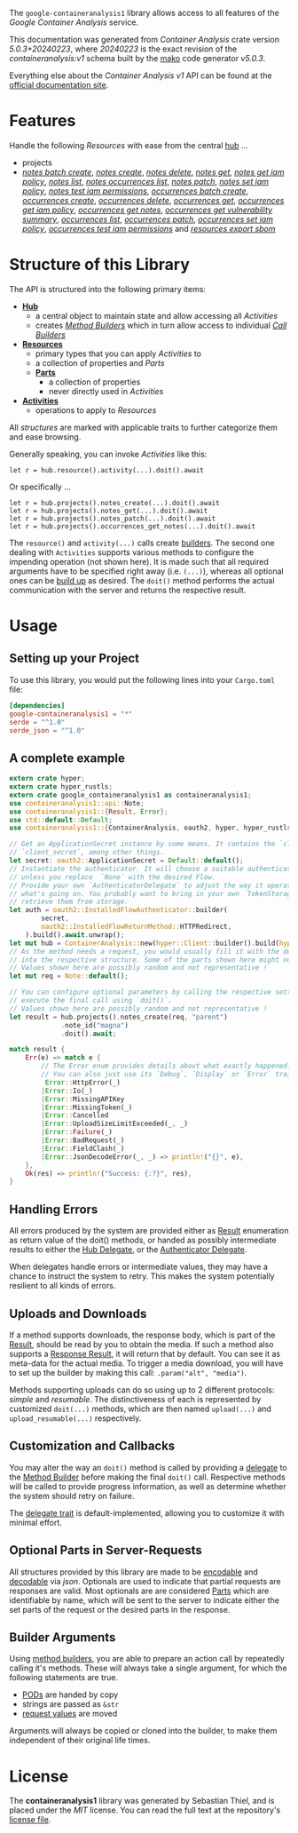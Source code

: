 <!---
DO NOT EDIT !
This file was generated automatically from 'src/generator/templates/api/README.md.mako'
DO NOT EDIT !
-->
The `google-containeranalysis1` library allows access to all features of the *Google Container Analysis* service.

This documentation was generated from *Container Analysis* crate version *5.0.3+20240223*, where *20240223* is the exact revision of the *containeranalysis:v1* schema built by the [mako](http://www.makotemplates.org/) code generator *v5.0.3*.

Everything else about the *Container Analysis* *v1* API can be found at the
[official documentation site](https://cloud.google.com/container-analysis/api/reference/rest/).
# Features

Handle the following *Resources* with ease from the central [hub](https://docs.rs/google-containeranalysis1/5.0.3+20240223/google_containeranalysis1/ContainerAnalysis) ... 

* projects
 * [*notes batch create*](https://docs.rs/google-containeranalysis1/5.0.3+20240223/google_containeranalysis1/api::ProjectNoteBatchCreateCall), [*notes create*](https://docs.rs/google-containeranalysis1/5.0.3+20240223/google_containeranalysis1/api::ProjectNoteCreateCall), [*notes delete*](https://docs.rs/google-containeranalysis1/5.0.3+20240223/google_containeranalysis1/api::ProjectNoteDeleteCall), [*notes get*](https://docs.rs/google-containeranalysis1/5.0.3+20240223/google_containeranalysis1/api::ProjectNoteGetCall), [*notes get iam policy*](https://docs.rs/google-containeranalysis1/5.0.3+20240223/google_containeranalysis1/api::ProjectNoteGetIamPolicyCall), [*notes list*](https://docs.rs/google-containeranalysis1/5.0.3+20240223/google_containeranalysis1/api::ProjectNoteListCall), [*notes occurrences list*](https://docs.rs/google-containeranalysis1/5.0.3+20240223/google_containeranalysis1/api::ProjectNoteOccurrenceListCall), [*notes patch*](https://docs.rs/google-containeranalysis1/5.0.3+20240223/google_containeranalysis1/api::ProjectNotePatchCall), [*notes set iam policy*](https://docs.rs/google-containeranalysis1/5.0.3+20240223/google_containeranalysis1/api::ProjectNoteSetIamPolicyCall), [*notes test iam permissions*](https://docs.rs/google-containeranalysis1/5.0.3+20240223/google_containeranalysis1/api::ProjectNoteTestIamPermissionCall), [*occurrences batch create*](https://docs.rs/google-containeranalysis1/5.0.3+20240223/google_containeranalysis1/api::ProjectOccurrenceBatchCreateCall), [*occurrences create*](https://docs.rs/google-containeranalysis1/5.0.3+20240223/google_containeranalysis1/api::ProjectOccurrenceCreateCall), [*occurrences delete*](https://docs.rs/google-containeranalysis1/5.0.3+20240223/google_containeranalysis1/api::ProjectOccurrenceDeleteCall), [*occurrences get*](https://docs.rs/google-containeranalysis1/5.0.3+20240223/google_containeranalysis1/api::ProjectOccurrenceGetCall), [*occurrences get iam policy*](https://docs.rs/google-containeranalysis1/5.0.3+20240223/google_containeranalysis1/api::ProjectOccurrenceGetIamPolicyCall), [*occurrences get notes*](https://docs.rs/google-containeranalysis1/5.0.3+20240223/google_containeranalysis1/api::ProjectOccurrenceGetNoteCall), [*occurrences get vulnerability summary*](https://docs.rs/google-containeranalysis1/5.0.3+20240223/google_containeranalysis1/api::ProjectOccurrenceGetVulnerabilitySummaryCall), [*occurrences list*](https://docs.rs/google-containeranalysis1/5.0.3+20240223/google_containeranalysis1/api::ProjectOccurrenceListCall), [*occurrences patch*](https://docs.rs/google-containeranalysis1/5.0.3+20240223/google_containeranalysis1/api::ProjectOccurrencePatchCall), [*occurrences set iam policy*](https://docs.rs/google-containeranalysis1/5.0.3+20240223/google_containeranalysis1/api::ProjectOccurrenceSetIamPolicyCall), [*occurrences test iam permissions*](https://docs.rs/google-containeranalysis1/5.0.3+20240223/google_containeranalysis1/api::ProjectOccurrenceTestIamPermissionCall) and [*resources export sbom*](https://docs.rs/google-containeranalysis1/5.0.3+20240223/google_containeranalysis1/api::ProjectResourceExportSBOMCall)




# Structure of this Library

The API is structured into the following primary items:

* **[Hub](https://docs.rs/google-containeranalysis1/5.0.3+20240223/google_containeranalysis1/ContainerAnalysis)**
    * a central object to maintain state and allow accessing all *Activities*
    * creates [*Method Builders*](https://docs.rs/google-containeranalysis1/5.0.3+20240223/google_containeranalysis1/client::MethodsBuilder) which in turn
      allow access to individual [*Call Builders*](https://docs.rs/google-containeranalysis1/5.0.3+20240223/google_containeranalysis1/client::CallBuilder)
* **[Resources](https://docs.rs/google-containeranalysis1/5.0.3+20240223/google_containeranalysis1/client::Resource)**
    * primary types that you can apply *Activities* to
    * a collection of properties and *Parts*
    * **[Parts](https://docs.rs/google-containeranalysis1/5.0.3+20240223/google_containeranalysis1/client::Part)**
        * a collection of properties
        * never directly used in *Activities*
* **[Activities](https://docs.rs/google-containeranalysis1/5.0.3+20240223/google_containeranalysis1/client::CallBuilder)**
    * operations to apply to *Resources*

All *structures* are marked with applicable traits to further categorize them and ease browsing.

Generally speaking, you can invoke *Activities* like this:

```Rust,ignore
let r = hub.resource().activity(...).doit().await
```

Or specifically ...

```ignore
let r = hub.projects().notes_create(...).doit().await
let r = hub.projects().notes_get(...).doit().await
let r = hub.projects().notes_patch(...).doit().await
let r = hub.projects().occurrences_get_notes(...).doit().await
```

The `resource()` and `activity(...)` calls create [builders][builder-pattern]. The second one dealing with `Activities` 
supports various methods to configure the impending operation (not shown here). It is made such that all required arguments have to be 
specified right away (i.e. `(...)`), whereas all optional ones can be [build up][builder-pattern] as desired.
The `doit()` method performs the actual communication with the server and returns the respective result.

# Usage

## Setting up your Project

To use this library, you would put the following lines into your `Cargo.toml` file:

```toml
[dependencies]
google-containeranalysis1 = "*"
serde = "^1.0"
serde_json = "^1.0"
```

## A complete example

```Rust
extern crate hyper;
extern crate hyper_rustls;
extern crate google_containeranalysis1 as containeranalysis1;
use containeranalysis1::api::Note;
use containeranalysis1::{Result, Error};
use std::default::Default;
use containeranalysis1::{ContainerAnalysis, oauth2, hyper, hyper_rustls, chrono, FieldMask};

// Get an ApplicationSecret instance by some means. It contains the `client_id` and 
// `client_secret`, among other things.
let secret: oauth2::ApplicationSecret = Default::default();
// Instantiate the authenticator. It will choose a suitable authentication flow for you, 
// unless you replace  `None` with the desired Flow.
// Provide your own `AuthenticatorDelegate` to adjust the way it operates and get feedback about 
// what's going on. You probably want to bring in your own `TokenStorage` to persist tokens and
// retrieve them from storage.
let auth = oauth2::InstalledFlowAuthenticator::builder(
        secret,
        oauth2::InstalledFlowReturnMethod::HTTPRedirect,
    ).build().await.unwrap();
let mut hub = ContainerAnalysis::new(hyper::Client::builder().build(hyper_rustls::HttpsConnectorBuilder::new().with_native_roots().https_or_http().enable_http1().build()), auth);
// As the method needs a request, you would usually fill it with the desired information
// into the respective structure. Some of the parts shown here might not be applicable !
// Values shown here are possibly random and not representative !
let mut req = Note::default();

// You can configure optional parameters by calling the respective setters at will, and
// execute the final call using `doit()`.
// Values shown here are possibly random and not representative !
let result = hub.projects().notes_create(req, "parent")
             .note_id("magna")
             .doit().await;

match result {
    Err(e) => match e {
        // The Error enum provides details about what exactly happened.
        // You can also just use its `Debug`, `Display` or `Error` traits
         Error::HttpError(_)
        |Error::Io(_)
        |Error::MissingAPIKey
        |Error::MissingToken(_)
        |Error::Cancelled
        |Error::UploadSizeLimitExceeded(_, _)
        |Error::Failure(_)
        |Error::BadRequest(_)
        |Error::FieldClash(_)
        |Error::JsonDecodeError(_, _) => println!("{}", e),
    },
    Ok(res) => println!("Success: {:?}", res),
}

```
## Handling Errors

All errors produced by the system are provided either as [Result](https://docs.rs/google-containeranalysis1/5.0.3+20240223/google_containeranalysis1/client::Result) enumeration as return value of
the doit() methods, or handed as possibly intermediate results to either the 
[Hub Delegate](https://docs.rs/google-containeranalysis1/5.0.3+20240223/google_containeranalysis1/client::Delegate), or the [Authenticator Delegate](https://docs.rs/yup-oauth2/*/yup_oauth2/trait.AuthenticatorDelegate.html).

When delegates handle errors or intermediate values, they may have a chance to instruct the system to retry. This 
makes the system potentially resilient to all kinds of errors.

## Uploads and Downloads
If a method supports downloads, the response body, which is part of the [Result](https://docs.rs/google-containeranalysis1/5.0.3+20240223/google_containeranalysis1/client::Result), should be
read by you to obtain the media.
If such a method also supports a [Response Result](https://docs.rs/google-containeranalysis1/5.0.3+20240223/google_containeranalysis1/client::ResponseResult), it will return that by default.
You can see it as meta-data for the actual media. To trigger a media download, you will have to set up the builder by making
this call: `.param("alt", "media")`.

Methods supporting uploads can do so using up to 2 different protocols: 
*simple* and *resumable*. The distinctiveness of each is represented by customized 
`doit(...)` methods, which are then named `upload(...)` and `upload_resumable(...)` respectively.

## Customization and Callbacks

You may alter the way an `doit()` method is called by providing a [delegate](https://docs.rs/google-containeranalysis1/5.0.3+20240223/google_containeranalysis1/client::Delegate) to the 
[Method Builder](https://docs.rs/google-containeranalysis1/5.0.3+20240223/google_containeranalysis1/client::CallBuilder) before making the final `doit()` call. 
Respective methods will be called to provide progress information, as well as determine whether the system should 
retry on failure.

The [delegate trait](https://docs.rs/google-containeranalysis1/5.0.3+20240223/google_containeranalysis1/client::Delegate) is default-implemented, allowing you to customize it with minimal effort.

## Optional Parts in Server-Requests

All structures provided by this library are made to be [encodable](https://docs.rs/google-containeranalysis1/5.0.3+20240223/google_containeranalysis1/client::RequestValue) and 
[decodable](https://docs.rs/google-containeranalysis1/5.0.3+20240223/google_containeranalysis1/client::ResponseResult) via *json*. Optionals are used to indicate that partial requests are responses 
are valid.
Most optionals are are considered [Parts](https://docs.rs/google-containeranalysis1/5.0.3+20240223/google_containeranalysis1/client::Part) which are identifiable by name, which will be sent to 
the server to indicate either the set parts of the request or the desired parts in the response.

## Builder Arguments

Using [method builders](https://docs.rs/google-containeranalysis1/5.0.3+20240223/google_containeranalysis1/client::CallBuilder), you are able to prepare an action call by repeatedly calling it's methods.
These will always take a single argument, for which the following statements are true.

* [PODs][wiki-pod] are handed by copy
* strings are passed as `&str`
* [request values](https://docs.rs/google-containeranalysis1/5.0.3+20240223/google_containeranalysis1/client::RequestValue) are moved

Arguments will always be copied or cloned into the builder, to make them independent of their original life times.

[wiki-pod]: http://en.wikipedia.org/wiki/Plain_old_data_structure
[builder-pattern]: http://en.wikipedia.org/wiki/Builder_pattern
[google-go-api]: https://github.com/google/google-api-go-client

# License
The **containeranalysis1** library was generated by Sebastian Thiel, and is placed 
under the *MIT* license.
You can read the full text at the repository's [license file][repo-license].

[repo-license]: https://github.com/Byron/google-apis-rsblob/main/LICENSE.md

